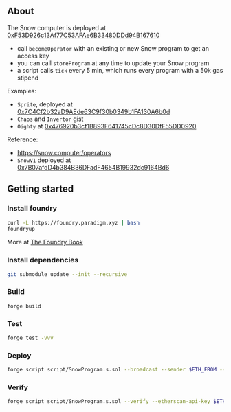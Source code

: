 ## About
The Snow computer is deployed at [0xF53D926c13Af77C53AFAe6B33480DDd94B167610](https://polygonscan.com/address/0xf53d926c13af77c53afae6b33480ddd94b167610)
- call `becomeOperator` with an existing or new Snow program to get an access key
- you can call `storeProgram` at any time to update your Snow program
- a script calls `tick` every 5 min, which runs every program with a 50k gas stipend

Examples:
* `Sprite`, deployed at [0x7C4Cf2b32aD9AEde63C9f30b0349b1FA130A6b0d](https://polygonscan.com/address/0x7C4Cf2b32aD9AEde63C9f30b0349b1FA130A6b0d#code)
* `Chaos` and `Invertor` [gist](https://gist.github.com/w1nt3r-eth/eac0d0a4ae1fb8795f031ca580a40717)
* `Oighty` at [0x476920b3cf1B893F641745cDc8D30DfF55DD0920](https://polygonscan.com/address/0x476920b3cf1B893F641745cDc8D30DfF55DD0920#code)


Reference:
* https://snow.computer/operators
* `SnowV1` deployed at [0x7B07afdD4b384B36DFadF4654B19932dc9164Bd6](https://polygonscan.com/address/0x7b07afdd4b384b36dfadf4654b19932dc9164bd6#code)


## Getting started

### Install foundry

```sh
curl -L https://foundry.paradigm.xyz | bash
foundryup
```

More at [The Foundry Book](https://book.getfoundry.sh/getting-started/installation)

### Install dependencies

```sh
git submodule update --init --recursive
```

### Build

```sh
forge build
```

### Test

```sh
forge test -vvv
```

### Deploy

```sh
forge script script/SnowProgram.s.sol --broadcast --sender $ETH_FROM --rpc-url $RPC_URL
```

### Verify

```sh
forge script script/SnowProgram.s.sol --verify --etherscan-api-key $ETHERSCAN_API_KEY --rpc-url $RPC_URL
```
